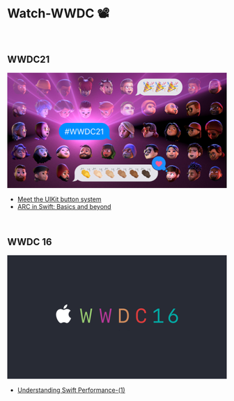 # Watch-WWDC 📽️

<br>

## WWDC21

![](/Images/WWDC21.jpeg)

- [Meet the UIKit button system](/WWDC21/Meet_the_UIKit_button_system.md)
- [ARC in Swift: Basics and beyond](/WWDC21/ARC%20in%20Swift-%20Basics%20and%20beyond.md)

<br>

## WWDC 16

![](/Images/WWDC2016.png)

- [Understanding Swift Performance-(1)](/WWDC16/Understanding%20Swift%20Performance-(1).md)